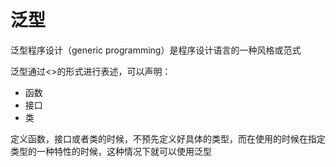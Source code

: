# 泛型

泛型程序设计（generic programming）是程序设计语言的一种风格或范式

泛型通过<>的形式进行表述，可以声明：

- 函数
- 接口
- 类

定义函数，接口或者类的时候，不预先定义好具体的类型，而在使用的时候在指定类型的一种特性的时候，这种情况下就可以使用泛型

